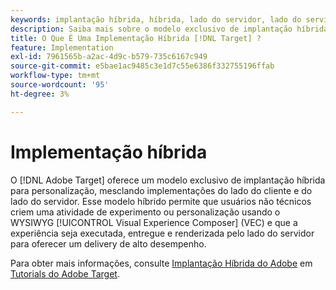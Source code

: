 ```yaml
---
keywords: implantação híbrida, híbrida, lado do servidor, lado do servidor, lado do servidor, lado do cliente, lado do cliente, lado do cliente, implementação híbrida, implantação híbrida0
description: Saiba mais sobre o modelo exclusivo de implantação híbrida do  [!DNL Adobe Target] para personalização, mesclando implementações do lado do cliente e do lado do servidor.
title: O Que É Uma Implementação Híbrida [!DNL Target] ?
feature: Implementation
exl-id: 7961565b-a2ac-4d9c-b579-735c6167c949
source-git-commit: e5bae1ac9485c3e1d7c55e6386f332755196ffab
workflow-type: tm+mt
source-wordcount: '95'
ht-degree: 3%

---
```


# Implementação híbrida

O [!DNL Adobe Target] oferece um modelo exclusivo de implantação híbrida para personalização, mesclando implementações do lado do cliente e do lado do servidor. Esse modelo híbrido permite que usuários não técnicos criem uma atividade de experimento ou personalização usando o WYSIWYG [!UICONTROL Visual Experience Composer] (VEC) e que a experiência seja executada, entregue e renderizada pelo lado do servidor para oferecer um delivery de alto desempenho.

Para obter mais informações, consulte [Implantação Híbrida do Adobe](https://experienceleague.adobe.com/docs/target-learn/tutorials/implementation/hybrid-deployment.html?lang=pt-BR) em [Tutorials do Adobe Target](https://experienceleague.adobe.com/docs/target-learn/tutorials/overview.html?lang=pt-BR).

